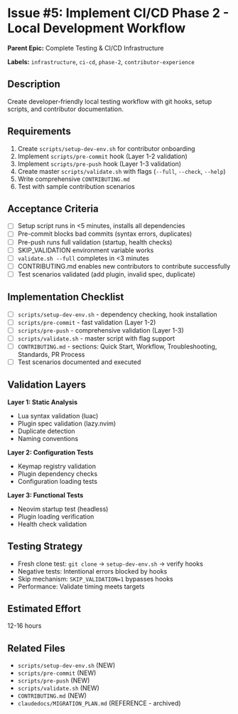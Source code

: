 # Issue #5: Implement CI/CD Phase 2 - Local Development Workflow

**Parent Epic:** Complete Testing & CI/CD Infrastructure

**Labels:** `infrastructure`, `ci-cd`, `phase-2`, `contributor-experience`

## Description

Create developer-friendly local testing workflow with git hooks, setup scripts, and contributor documentation.

## Requirements

1. Create `scripts/setup-dev-env.sh` for contributor onboarding
2. Implement `scripts/pre-commit` hook (Layer 1-2 validation)
3. Implement `scripts/pre-push` hook (Layer 1-3 validation)
4. Create master `scripts/validate.sh` with flags (`--full`, `--check`, `--help`)
5. Write comprehensive `CONTRIBUTING.md`
6. Test with sample contribution scenarios

## Acceptance Criteria

- [ ] Setup script runs in \<5 minutes, installs all dependencies
- [ ] Pre-commit blocks bad commits (syntax errors, duplicates)
- [ ] Pre-push runs full validation (startup, health checks)
- [ ] SKIP_VALIDATION environment variable works
- [ ] `validate.sh --full` completes in \<3 minutes
- [ ] CONTRIBUTING.md enables new contributors to contribute successfully
- [ ] Test scenarios validated (add plugin, invalid spec, duplicate)

## Implementation Checklist

- [ ] `scripts/setup-dev-env.sh` - dependency checking, hook installation
- [ ] `scripts/pre-commit` - fast validation (Layer 1-2)
- [ ] `scripts/pre-push` - comprehensive validation (Layer 1-3)
- [ ] `scripts/validate.sh` - master script with flag support
- [ ] `CONTRIBUTING.md` - sections: Quick Start, Workflow, Troubleshooting, Standards, PR Process
- [ ] Test scenarios documented and executed

## Validation Layers

**Layer 1: Static Analysis**

- Lua syntax validation (luac)
- Plugin spec validation (lazy.nvim)
- Duplicate detection
- Naming conventions

**Layer 2: Configuration Tests**

- Keymap registry validation
- Plugin dependency checks
- Configuration loading tests

**Layer 3: Functional Tests**

- Neovim startup test (headless)
- Plugin loading verification
- Health check validation

## Testing Strategy

- Fresh clone test: `git clone` → `setup-dev-env.sh` → verify hooks
- Negative tests: Intentional errors blocked by hooks
- Skip mechanism: `SKIP_VALIDATION=1` bypasses hooks
- Performance: Validate timing meets targets

## Estimated Effort

12-16 hours

## Related Files

- `scripts/setup-dev-env.sh` (NEW)
- `scripts/pre-commit` (NEW)
- `scripts/pre-push` (NEW)
- `scripts/validate.sh` (NEW)
- `CONTRIBUTING.md` (NEW)
- `claudedocs/MIGRATION_PLAN.md` (REFERENCE - archived)
